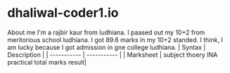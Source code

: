 # dhaliwal-coder1.io
About me
I'm a rajbir kaur from ludhiana. I paased out my 10+2 from meritorious school ludhiana. I got 89.6 marks in my 10+2 standed. I think, I am lucky because I got admission in gne college ludhiana.
| Syntax | Description |
| ----------- | ----------- |
| Marksheet | subject
thoery
INA
practical
total marks
result|
